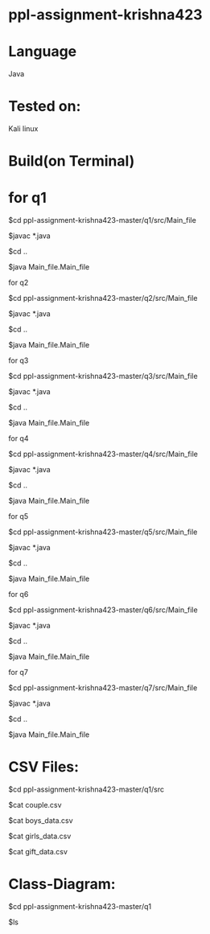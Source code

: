 # ppl-assignment-krishna423

# Language
Java
# Tested on:
Kali linux
# Build(on Terminal)
# for q1

$cd ppl-assignment-krishna423-master/q1/src/Main_file

$javac *.java

$cd ..

$java Main_file.Main_file

for q2

$cd ppl-assignment-krishna423-master/q2/src/Main_file

$javac *.java

$cd ..

$java Main_file.Main_file

for q3

$cd ppl-assignment-krishna423-master/q3/src/Main_file

$javac *.java

$cd ..

$java Main_file.Main_file

for q4

$cd ppl-assignment-krishna423-master/q4/src/Main_file

$javac *.java

$cd ..

$java Main_file.Main_file

for q5

$cd ppl-assignment-krishna423-master/q5/src/Main_file

$javac *.java

$cd ..

$java Main_file.Main_file

for q6

$cd ppl-assignment-krishna423-master/q6/src/Main_file

$javac *.java

$cd ..

$java Main_file.Main_file

for q7

$cd ppl-assignment-krishna423-master/q7/src/Main_file

$javac *.java

$cd ..

$java Main_file.Main_file
# CSV Files:

$cd ppl-assignment-krishna423-master/q1/src

$cat couple.csv

$cat boys_data.csv

$cat girls_data.csv

$cat gift_data.csv

# Class-Diagram:
$cd ppl-assignment-krishna423-master/q1

$ls

